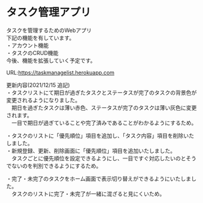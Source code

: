 # タスク管理アプリ
タスクを管理するためのWebアプリ  
下記の機能を有しています。  
・アカウント機能  
・タスクのCRUD機能  
今後、機能を拡張していく予定です。
  
URL:https://taskmanagelist.herokuapp.com

更新内容(2021/12/15 追記)  
・タスクリストにて期日が過ぎたタスクとステータスが完了のタスクの背景色が変更されるようになりました。  
　期日を過ぎたタスクは薄い赤色、ステータスが完了のタスクは薄い灰色に変更されます。  
　一目で期日が過ぎていることや完了済みであることがわかるようにするため。  
  
  
・タスクのリストに「優先順位」項目を追加し、「タスク内容」項目を削除いたしました。  
・新規登録、更新、削除画面に「優先順位」項目を追加いたしました。  
　タスクごとに優先順位を設定できるようにし、一目ですぐ対応したいのとそうでないのを判別できるようにするため。
  
  
・完了・未完了のタスクをホーム画面で表示切り替えができるようにいたしました。  
　タスクのリストに完了・未完了が一緒に混ざると見にくいため。
